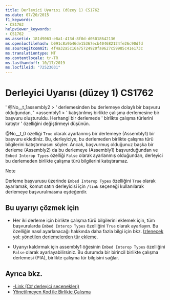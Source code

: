 ```yaml
---
title: Derleyici Uyarısı (düzey 1) CS1762
ms.date: 07/20/2015
f1_keywords:
- CS1762
helpviewer_keywords:
- CS1762
ms.assetid: 181d9063-e8a1-413d-8f0d-d05018642136
ms.openlocfilehash: b091c8a9b46de15367ecb404682124fe26c90dfd
ms.sourcegitcommit: 4f4a32a5c16a75724920fa9627c59985c41e173c
ms.translationtype: MT
ms.contentlocale: tr-TR
ms.lasthandoff: 10/17/2019
ms.locfileid: "72523031"
---
```

# <a name="compiler-warning-level-1-cs1762"></a>Derleyici Uyarısı (düzey 1) CS1762

' @No__t_1assembly2 > ' derlemesinden bu derlemeye dolaylı bir başvuru olduğundan, ' \<assembly1 > ' katıştırılmış birlikte çalışma derlemesine bir başvuru oluşturuldu. Herhangi bir derlemede ' birlikte çalışma türlerini katıştır ' özelliğini değiştirmeyi düşünün.  
  
 @No__t_0 özelliği `True` olarak ayarlanmış bir derlemeye (Assembly1) bir başvuru eklediniz. Bu, derleyiciye, bu derlemeden birlikte çalışma türü bilgilerini katıştırmasını söyler. Ancak, başvurmuş olduğunuz başka bir derleme (Assembly2) da bu derlemeye (Assembly1) başvurduğundan ve `Embed Interop Types` özelliği `False` olarak ayarlanmış olduğundan, derleyici bu derlemeden birlikte çalışma türü bilgilerini katıştıramaz.  
  
> [!NOTE]
> Derleme başvurusu üzerinde `Embed Interop Types` özelliğini `True` olarak ayarlamak, komut satırı derleyicisi için `/link` seçeneği kullanılarak derlemeye başvurulmasına eşdeğerdir.  
  
## <a name="to-address-this-warning"></a>Bu uyarıyı çözmek için
  
- Her iki derleme için birlikte çalışma türü bilgilerini eklemek için, tüm başvurularda `Embed Interop Types` özelliğini `True` olarak ayarlayın. Bu özelliğin nasıl ayarlanacağı hakkında daha fazla bilgi için bkz. [Izlenecek yol: yönetilen derlemelerden tür ekleme](../../../standard/assembly/embed-types-visual-studio.md).  
  
- Uyarıyı kaldırmak için assembly1 öğesinin `Embed Interop Types` özelliğini `False` olarak ayarlayabilirsiniz. Bu durumda bir birincil birlikte çalışma derlemesi (PIA), birlikte çalışma tür bilgisini sağlar.  
  
## <a name="see-also"></a>Ayrıca bkz.

- [-Link (C# derleyici seçenekleri)](../compiler-options/link-compiler-option.md)
- [Yönetilmeyen Kod ile Birlikte Çalışma](../../../framework/interop/index.md)

